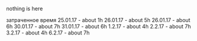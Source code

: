 nothing is here

затраченное время
25.01.17 - about 1h
26.01.17 - about 5h
26.01.17 - about 6h
30.01.17 - about 7h
31.01.17 - about 6h
1.2.17 - about 4h
2.2.17 - about 7h
3.2.17 - about 4h
6.2.17 - about 7h